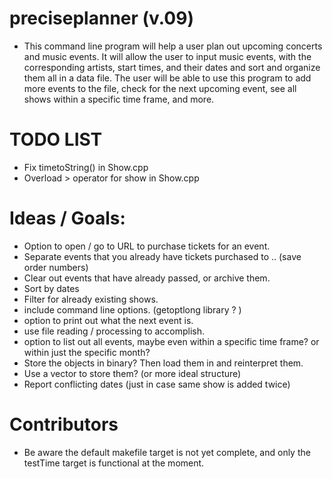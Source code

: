 # preciseplanner (v.09)
- This command line program will help a user plan out upcoming concerts and music events. 
  It will allow the user to input music events, with the corresponding artists, start
  times, and their dates and sort and organize them all in a data
  file. The user will be able to use this program to add more events to the
  file, check for the next upcoming event, see all shows within a specific time frame,
  and more.
  
# TODO LIST
- Fix timetoString() in Show.cpp
- Overload > operator for show in Show.cpp

# Ideas / Goals:
- Option to open / go to URL to purchase tickets for an event.
- Separate events that you already have tickets purchased to .. (save order numbers)
- Clear out events that have already passed, or archive them.
- Sort by dates 
- Filter for already existing shows.
- include command line options. (getoptlong library ? )
- option to print out what the next event is.
- use file reading / processing to accomplish.
- option to list out all events, maybe even within a specific time frame? or
within just the specific month?
- Store the objects in binary? Then load them in and reinterpret them. 
- Use a vector to store them? (or more ideal structure)
- Report conflicting dates (just in case same show is added twice)

# Contributors
- Be aware the default makefile target is not yet complete, and only the testTime 
target is functional at the moment.
